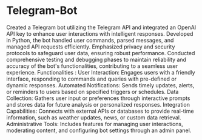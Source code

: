 # Telegram-Bot

Created a Telegram bot utilizing the Telegram API and integrated an OpenAI API key to 
enhance user interactions with intelligent responses. Developed in Python, the bot 
handled user commands, parsed messages, and managed API requests efficiently. 
Emphasized privacy and security protocols to safeguard user data, ensuring robust 
performance. Conducted comprehensive testing and debugging phases to maintain 
reliability and accuracy of the bot's functionalities, contributing to a seamless 
user experience. 
Functionalities : 
User Interaction: Engages users with a friendly interface, responding to commands and queries with pre-defined or dynamic responses.
Automated Notifications: Sends timely updates, alerts, or reminders to users based on specified triggers or schedules.
Data Collection: Gathers user input or preferences through interactive prompts and stores data for future analysis or personalized responses.
Integration Capabilities: Connects with external APIs or databases to provide real-time information, such as weather updates, news, or custom data retrieval.
Administrative Tools: Includes features for managing user interactions, moderating content, and configuring bot settings through an admin panel.
